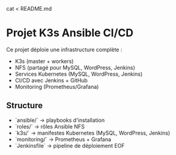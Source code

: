 cat <<EOF > README.md
# Projet K3s Ansible CI/CD

Ce projet déploie une infrastructure complète :
- K3s (master + workers)
- NFS (partagé pour MySQL, WordPress, Jenkins)
- Services Kubernetes (MySQL, WordPress, Jenkins)
- CI/CD avec Jenkins + GitHub
- Monitoring  (Prometheus/Grafana)

## Structure
- \`ansible/\` → playbooks d'installation
- \`roles/\` → rôles Ansible NFS
- \`k3s/\` → manifestes Kubernetes (MySQL, WordPress, Jenkins)
- \`monitoring/\` → Prometheus + Grafana
- \`Jenkinsfile\` → pipeline de déploiement
EOF
